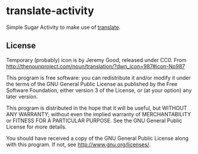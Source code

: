 translate-activity
==================

Simple Sugar Activity to make use of
[translate](https://github.com/boredomist/translate).


License
-------

Temporary (probably) icon is by Jeremy Good, released under CC0. From
http://thenounproject.com/noun/translation/?dwn_icon=987#icon-No987


This program is free software: you can redistribute it and/or modify it under
the terms of the GNU General Public License as published by the Free Software
Foundation, either version 3 of the License, or (at your option) any later
version.

This program is distributed in the hope that it will be useful, but WITHOUT ANY
WARRANTY; without even the implied warranty of MERCHANTABILITY or FITNESS FOR A
PARTICULAR PURPOSE. See the GNU General Public License for more details.

You should have received a copy of the GNU General Public License along with
this program. If not, see <http://www.gnu.org/licenses/>.
